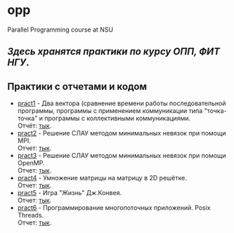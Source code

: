# opp
Parallel Programming course at NSU
## _Здесь хранятся практики по курсу ОПП, ФИТ НГУ_.

## Практики с отчетами и кодом ##
- [pract1](https://github.com/DaryaEvd/opp/tree/main/pract1) - Два вектора (сравнение времени работы последовательной программы, программы с применением коммуникации типа "точка-точка" и программы с коллективными коммуникациями.  
Отчёт: [тык](https://github.com/DaryaEvd/opp/blob/main/pract1/%D0%9F%D1%80%D0%B0%D0%BA%D1%821_%D0%95%D0%B2%D0%B4%D0%BE%D0%BA%D0%B8%D0%BC%D0%BE%D0%B2%D0%B0_21205.pdf).
- [pract2](https://github.com/DaryaEvd/opp/tree/main/pract2) - Решение СЛАУ методом минимальных невязок при помощи MPI.  
Отчет: [тык](https://github.com/DaryaEvd/opp/blob/main/pract2/%D0%9F%D1%80%D0%B0%D0%BA%D1%822_%D0%95%D0%B2%D0%B4%D0%BE%D0%BA%D0%B8%D0%BC%D0%BE%D0%B2%D0%B0_21205.pdf).  
- [pract3](https://github.com/DaryaEvd/opp/tree/main/pract3) - Решение СЛАУ методом минимальных невязок при помощи OpenMP.  
Отчет: [тык](https://github.com/DaryaEvd/opp/blob/main/pract3/%D0%9F%D1%80%D0%B0%D0%BA%D1%823_%D0%95%D0%B2%D0%B4%D0%BE%D0%BA%D0%B8%D0%BC%D0%BE%D0%B2%D0%B0_21205.pdf).  
- [pract4](https://github.com/DaryaEvd/opp/tree/main/pract4) - Умножение матрицы на матрицу в 2D решётке.  
Отчет: [тык](https://github.com/DaryaEvd/opp/blob/main/pract4/%D0%9F%D1%80%D0%B0%D0%BA%D1%824_%D0%95%D0%B2%D0%B4%D0%BE%D0%BA%D0%B8%D0%BC%D0%BE%D0%B2%D0%B0_21205.pdf).  
- [pract5](https://github.com/DaryaEvd/opp/tree/main/pract5) - Игра "Жизнь" Дж.Конвея.    
Отчет: [тык](https://github.com/DaryaEvd/opp/blob/main/pract5/%D0%9F%D1%80%D0%B0%D0%BA%D1%825_%D0%95%D0%B2%D0%B4%D0%BE%D0%BA%D0%B8%D0%BC%D0%BE%D0%B2%D0%B0_21205.pdf).  
- [pract6](https://github.com/DaryaEvd/opp/tree/main/pract6) - Программирование многопоточных приложений. Posix Threads.   
Отчет: [тык](https://github.com/DaryaEvd/opp/blob/main/pract6/%D0%9F%D1%80%D0%B0%D0%BA%D1%826_%D0%95%D0%B2%D0%B4%D0%BE%D0%BA%D0%B8%D0%BC%D0%BE%D0%B2%D0%B0_21205.pdf).  
